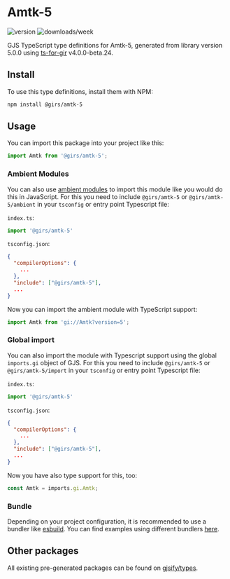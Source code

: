 
# Amtk-5

![version](https://img.shields.io/npm/v/@girs/amtk-5)
![downloads/week](https://img.shields.io/npm/dw/@girs/amtk-5)


GJS TypeScript type definitions for Amtk-5, generated from library version 5.0.0 using [ts-for-gir](https://github.com/gjsify/ts-for-gir) v4.0.0-beta.24.


## Install

To use this type definitions, install them with NPM:
```bash
npm install @girs/amtk-5
```

## Usage

You can import this package into your project like this:
```ts
import Amtk from '@girs/amtk-5';
```

### Ambient Modules

You can also use [ambient modules](https://github.com/gjsify/ts-for-gir/tree/main/packages/cli#ambient-modules) to import this module like you would do this in JavaScript.
For this you need to include `@girs/amtk-5` or `@girs/amtk-5/ambient` in your `tsconfig` or entry point Typescript file:

`index.ts`:
```ts
import '@girs/amtk-5'
```

`tsconfig.json`:
```json
{
  "compilerOptions": {
    ...
  },
  "include": ["@girs/amtk-5"],
  ...
}
```

Now you can import the ambient module with TypeScript support: 

```ts
import Amtk from 'gi://Amtk?version=5';
```

### Global import

You can also import the module with Typescript support using the global `imports.gi` object of GJS.
For this you need to include `@girs/amtk-5` or `@girs/amtk-5/import` in your `tsconfig` or entry point Typescript file:

`index.ts`:
```ts
import '@girs/amtk-5'
```

`tsconfig.json`:
```json
{
  "compilerOptions": {
    ...
  },
  "include": ["@girs/amtk-5"],
  ...
}
```

Now you have also type support for this, too:

```ts
const Amtk = imports.gi.Amtk;
```

### Bundle

Depending on your project configuration, it is recommended to use a bundler like [esbuild](https://esbuild.github.io/). You can find examples using different bundlers [here](https://github.com/gjsify/ts-for-gir/tree/main/examples).

## Other packages

All existing pre-generated packages can be found on [gjsify/types](https://github.com/gjsify/types).

